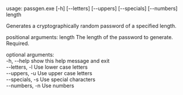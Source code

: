 usage: passgen.exe [-h] [--letters] [--uppers] [--specials] [--numbers] length

Generates a cryptographically random password of a specified length.

positional arguments:
  length          The length of the password to generate. Required.

optional arguments:  
  -h, --help      show this help message and exit  
  --letters, -l   Use lower case letters  
  --uppers, -u    Use upper case letters  
  --specials, -s  Use special characters  
  --numbers, -n   Use numbers  
